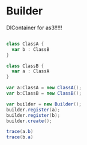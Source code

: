 # Builder
DIContainer for as3!!!!!

```ActionScript

class ClassA {
  var b : ClassB
}

class ClassB {
  var a : ClassA
}

var a:ClassA = new ClassA();
var b:ClassB = new ClassB();

var builder = new Builder();
builder.register(a);
builder.register(b);
builder.create();

trace(a.b)
trace(b.a)

```
